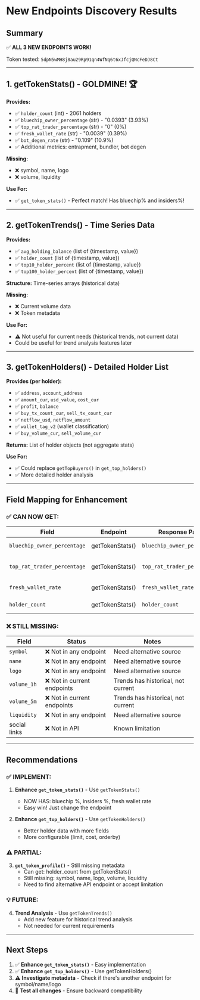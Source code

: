 # New Endpoints Discovery Results

## Summary

✅ **ALL 3 NEW ENDPOINTS WORK!**

Token tested: `5dpN5wMH8j8au29Rp91qn4WfNq6t6xJfcjQNcFeDJ8Ct`

---

## 1. getTokenStats() - GOLDMINE! 🏆

**Provides:**
- ✅ `holder_count` (int) - 2061 holders
- ✅ `bluechip_owner_percentage` (str) - "0.0393" (3.93%)
- ✅ `top_rat_trader_percentage` (str) - "0" (0%)
- ✅ `fresh_wallet_rate` (str) - "0.0039" (0.39%)
- ✅ `bot_degen_rate` (str) - "0.109" (10.9%)
- ✅ Additional metrics: entrapment, bundler, bot degen

**Missing:**
- ❌ symbol, name, logo
- ❌ volume, liquidity

**Use For:**
- ✅ `get_token_stats()` - Perfect match! Has bluechip% and insiders%!

---

## 2. getTokenTrends() - Time Series Data

**Provides:**
- ✅ `avg_holding_balance` (list of {timestamp, value})
- ✅ `holder_count` (list of {timestamp, value})
- ✅ `top10_holder_percent` (list of {timestamp, value})
- ✅ `top100_holder_percent` (list of {timestamp, value})

**Structure:** Time-series arrays (historical data)

**Missing:**
- ❌ Current volume data
- ❌ Token metadata

**Use For:**
- ⚠️ Not useful for current needs (historical trends, not current data)
- Could be useful for trend analysis features later

---

## 3. getTokenHolders() - Detailed Holder List

**Provides (per holder):**
- ✅ `address`, `account_address`
- ✅ `amount_cur`, `usd_value`, `cost_cur`
- ✅ `profit`, `balance`
- ✅ `buy_tx_count_cur`, `sell_tx_count_cur`
- ✅ `netflow_usd`, `netflow_amount`
- ✅ `wallet_tag_v2` (wallet classification)
- ✅ `buy_volume_cur`, `sell_volume_cur`

**Returns:** List of holder objects (not aggregate stats)

**Use For:**
- ✅ Could replace `getTopBuyers()` in `get_top_holders()`
- ✅ More detailed holder analysis

---

## Field Mapping for Enhancement

### ✅ CAN NOW GET:

| Field | Endpoint | Response Path | Status |
|-------|----------|---------------|--------|
| `bluechip_owner_percentage` | getTokenStats() | `bluechip_owner_percentage` | ✅ FOUND |
| `top_rat_trader_percentage` | getTokenStats() | `top_rat_trader_percentage` | ✅ FOUND (insiders) |
| `fresh_wallet_rate` | getTokenStats() | `fresh_wallet_rate` | ✅ FOUND |
| `holder_count` | getTokenStats() | `holder_count` | ✅ FOUND |

### ❌ STILL MISSING:

| Field | Status | Notes |
|-------|--------|-------|
| `symbol` | ❌ Not in any endpoint | Need alternative source |
| `name` | ❌ Not in any endpoint | Need alternative source |
| `logo` | ❌ Not in any endpoint | Need alternative source |
| `volume_1h` | ❌ Not in current endpoints | Trends has historical, not current |
| `volume_5m` | ❌ Not in current endpoints | Trends has historical, not current |
| `liquidity` | ❌ Not in any endpoint | Need alternative source |
| social links | ❌ Not in API | Known limitation |

---

## Recommendations

### ✅ IMPLEMENT:

1. **Enhance `get_token_stats()`** - Use `getTokenStats()`
   - NOW HAS: bluechip %, insiders %, fresh wallet rate
   - Easy win! Just change the endpoint

2. **Enhance `get_top_holders()`** - Use `getTokenHolders()`
   - Better holder data with more fields
   - More configurable (limit, cost, orderby)

### ⚠️ PARTIAL:

3. **`get_token_profile()`** - Still missing metadata
   - Can get: holder_count from getTokenStats()
   - Still missing: symbol, name, logo, volume, liquidity
   - Need to find alternative API endpoint or accept limitation

### 💡 FUTURE:

4. **Trend Analysis** - Use `getTokenTrends()`
   - Add new feature for historical trend analysis
   - Not needed for current requirements

---

## Next Steps

1. ✅ **Enhance `get_token_stats()`** - Easy implementation
2. ✅ **Enhance `get_top_holders()`** - Use getTokenHolders()
3. ⚠️ **Investigate metadata** - Check if there's another endpoint for symbol/name/logo
4. 🚀 **Test all changes** - Ensure backward compatibility

